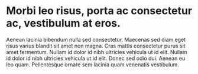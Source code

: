 # Morbi leo risus, porta ac consectetur ac, vestibulum at eros.

Aenean lacinia bibendum nulla sed consectetur. Maecenas sed diam eget risus varius blandit sit amet non magna. Cras mattis consectetur purus sit amet fermentum. Nullam id dolor id nibh ultricies vehicula ut id elit. Nullam id dolor id nibh ultricies vehicula ut id elit. Donec sed odio dui. Aenean eu leo quam. Pellentesque ornare sem lacinia quam venenatis vestibulum.
